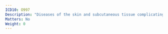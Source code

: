 ```yaml
---
ICD10: O997
Description: "Diseases of the skin and subcutaneous tissue complicating pregnancy, childbirth and the puerperium"
Matters: No
Weight: 0
---
```

